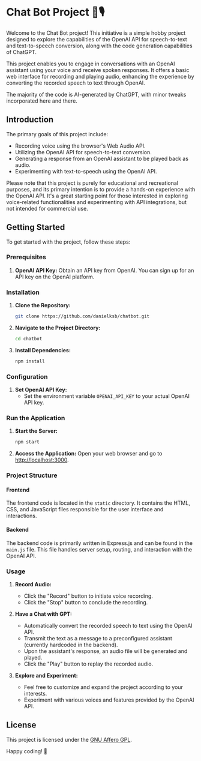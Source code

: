 # Chat Bot Project 🤖🎙️

Welcome to the Chat Bot project! This initiative is a simple hobby project designed to explore the capabilities of the OpenAI API for speech-to-text and text-to-speech conversion, along with the code generation capabilities of ChatGPT.

This project enables you to engage in conversations with an OpenAI assistant using your voice and receive spoken responses. It offers a basic web interface for recording and playing audio, enhancing the experience by converting the recorded speech to text through OpenAI.

The majority of the code is AI-generated by ChatGPT, with minor tweaks incorporated here and there.

## Introduction

The primary goals of this project include:

- Recording voice using the browser's Web Audio API.
- Utilizing the OpenAI API for speech-to-text conversion.
- Generating a response from an OpenAI assistant to be played back as audio.
- Experimenting with text-to-speech using the OpenAI API.

Please note that this project is purely for educational and recreational purposes, and its primary intention is to provide a hands-on experience with the OpenAI API. It's a great starting point for those interested in exploring voice-related functionalities and experimenting with API integrations, but not intended for commercial use.

## Getting Started

To get started with the project, follow these steps:

### Prerequisites

1. **OpenAI API Key:** Obtain an API key from OpenAI. You can sign up for an API key on the OpenAI platform.

### Installation

1. **Clone the Repository:**
    ```bash
    git clone https://github.com/danielksb/chatbot.git
    ```

2. **Navigate to the Project Directory:**
    ```bash
    cd chatbot
    ```

3. **Install Dependencies:**
    ```bash
    npm install
    ```

### Configuration

1. **Set OpenAI API Key:**
    - Set the environment variable `OPENAI_API_KEY` to your actual OpenAI API key.

### Run the Application

1. **Start the Server:**
    ```bash
    npm start
    ```

2. **Access the Application:**
    Open your web browser and go to [http://localhost:3000](http://localhost:3000).

### Project Structure

#### Frontend

The frontend code is located in the `static` directory.
It contains the HTML, CSS, and JavaScript files responsible for the user interface and interactions.

#### Backend

The backend code is primarily written in Express.js and can be found in the `main.js` file.
This file handles server setup, routing, and interaction with the OpenAI API.

### Usage

1. **Record Audio:**
    - Click the "Record" button to initiate voice recording.
    - Click the "Stop" button to conclude the recording.

2. **Have a Chat with GPT:**
    - Automatically convert the recorded speech to text using the OpenAI API.
    - Transmit the text as a message to a preconfigured assistant (currently hardcoded in the backend).
    - Upon the assistant's response, an audio file will be generated and played.
    - Click the "Play" button to replay the recorded audio.

3. **Explore and Experiment:**
    - Feel free to customize and expand the project according to your interests.
    - Experiment with various voices and features provided by the OpenAI API.

## License

This project is licensed under the [GNU Affero GPL](LICENSE).

Happy coding! 🚀
